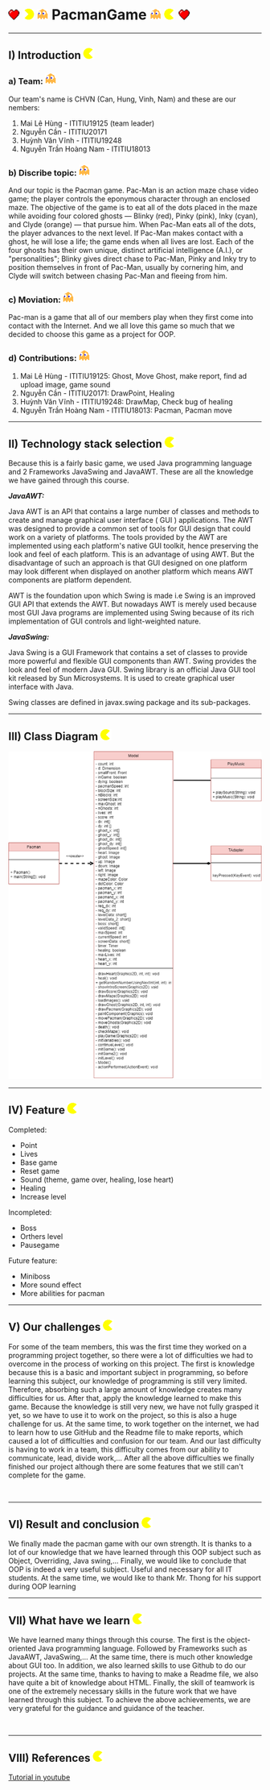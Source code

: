 <h1> <img src="https://github.com/pupii29/PacmanGame/blob/main/images/heart.png"> <img src="https://github.com/pupii29/PacmanGame/blob/main/images/left.gif"> <img src="https://github.com/pupii29/PacmanGame/blob/main/images/ghost.gif"> 
 PacmanGame <img src="https://github.com/pupii29/PacmanGame/blob/main/images/ghost.gif"> <img src="https://github.com/pupii29/PacmanGame/blob/main/images/right.gif"> <img src="https://github.com/pupii29/PacmanGame/blob/main/images/heart.png"></h1>
<hr>
<h2>I) Introduction <img src="https://github.com/pupii29/PacmanGame/blob/main/images/right.gif"></h2>
 <p><h3>a) Team: <img src="https://github.com/pupii29/PacmanGame/blob/main/images/ghost.gif"></h3>
   Our team's name is CHVN (Can, Hung, Vinh, Nam) and these are our nembers:
      <ol><li>Mai Lê Hùng - ITITIU19125 (team leader)</li>
      <li>Nguyễn Cần  - ITITIU20171</li>
      <li>Huỳnh Văn Vĩnh  - ITITIU19248</li>
      <li>Nguyễn Trần Hoàng Nam - ITITIU18013</li></ol></p>
      
<h3>b) Discribe topic: <img src="https://github.com/pupii29/PacmanGame/blob/main/images/ghost.gif"></h3>
<p> And our topic is the Pacman game. Pac-Man is an action maze chase video game; the player controls the eponymous character through an enclosed maze. The objective      of the game is to eat all of the dots placed in the maze while avoiding four colored ghosts — Blinky (red), Pinky (pink), Inky (cyan), and Clyde (orange) — that          pursue him. When Pac-Man eats all of the dots, the player advances to the next level. If Pac-Man makes contact with a ghost, he will lose a life; the game ends when      all lives are lost. Each of the four ghosts has their own unique, distinct artificial intelligence (A.I.), or "personalities"; Blinky gives direct chase to Pac-Man,      Pinky and Inky try to position themselves in front of Pac-Man, usually by cornering him, and Clyde will switch between chasing Pac-Man and fleeing from him.</p>
   
<h3>c) Moviation: <img src="https://github.com/pupii29/PacmanGame/blob/main/images/ghost.gif"></h3>
<p>Pac-man is a game that all of our members play when they first come into contact with the Internet. And we all love this game so much that we decided to choose this game as a project for OOP.</p>
      
<h3>d) Contributions: <img src="https://github.com/pupii29/PacmanGame/blob/main/images/ghost.gif"></h3>
   <p><ol><li>Mai Lê Hùng - ITITIU19125: Ghost, Move Ghost, make report, find ad upload image, game sound</li>
 <li>Nguyễn Cần  - ITITIU20171: DrawPoint, Healing</li>
 <li>Huỳnh Văn Vĩnh  - ITITIU19248: DrawMap, Check bug of healing</li>
 <li>Nguyễn Trần Hoàng Nam - ITITIU18013: Pacman, Pacman move</li></ol></p>
 
<hr>
 <h2>II) Technology stack selection <img src="https://github.com/pupii29/PacmanGame/blob/main/images/right.gif"></h2>
 <p>Because this is a fairly basic game, we used Java programming language and 2 Frameworks JavaSwing and JavaAWT. These are all the knowledge we have gained through this course.<br>
 
 <strong><i>JavaAWT:</i></strong><br>
 
Java AWT is an API that contains a large number of classes and methods to create and manage graphical user interface ( GUI ) applications. The AWT was designed to provide a common set of tools for GUI design that could work on a variety of platforms. The tools provided by the AWT are implemented using each platform's native GUI toolkit, hence preserving the look and feel of each platform. This is an advantage of using AWT. But the disadvantage of such an approach is that GUI designed on one platform may look different when displayed on another platform which means AWT components are platform dependent.

AWT is the foundation upon which Swing is made i.e Swing is an improved GUI API that extends the AWT. But nowadays AWT is merely used because most GUI Java programs are implemented using Swing because of its rich implementation of GUI controls and light-weighted nature.<br>
 
<strong><i>JavaSwing:</i></strong><br>
 
Java Swing is a GUI Framework that contains a set of classes to provide more powerful and flexible GUI components than AWT. Swing provides the look and feel of modern Java GUI. Swing library is an official Java GUI tool kit released by Sun Microsystems. It is used to create graphical user interface with Java.

Swing classes are defined in javax.swing package and its sub-packages.<br></p>
<hr>
<h2>III) Class Diagram <img src="https://github.com/pupii29/PacmanGame/blob/main/images/right.gif"></h2>
<img src="https://github.com/pupii29/PacmanGame/blob/main/images/class.png">
<hr>
<h2>IV) Feature <img src="https://github.com/pupii29/PacmanGame/blob/main/images/right.gif"></h2>
<p>Completed:<ul>
  <li>Point</li>
  <li>Lives</li>
  <li>Base game</li>
  <li>Reset game</li>
  <li>Sound (theme, game over, healing, lose heart)</li>
 <li>Healing</li>
 <li>Increase level</li>
</ul>
Incompleted:<ul>
  <li>Boss</li>
  <li>Orthers level</li>
  <li>Pausegame</li>
</p></ul>
Future feature:<ul>
  <li>Miniboss</li>
  <li>More sound effect</li>
  <li>More abilities for pacman</li>
 </ul>
<hr>
<h2>V) Our challenges <img src="https://github.com/pupii29/PacmanGame/blob/main/images/right.gif"></h2>
<p>For some of the team members, this was the first time they worked on a programming project together, so there were a lot of difficulties we had to overcome in the process of working on this project. The first is knowledge because this is a basic and important subject in programming, so before learning this subject, our knowledge of programming is still very limited. Therefore, absorbing such a large amount of knowledge creates many difficulties for us. After that, apply the knowledge learned to make this game. Because the knowledge is still very new, we have not fully grasped it yet, so we have to use it to work on the project, so this is also a huge challenge for us. At the same time, to work together on the internet, we had to learn how to use GitHub and the Readme file to make reports, which caused a lot of difficulties and confusion for our team. And our last difficulty is having to work in a team, this difficulty comes from our ability to communicate, lead, divide work,... After all the above difficulties we finally finished our project although there are some features that we still can't complete for the game.</p><br>
<hr>
<h2>VI) Result and conclusion <img src="https://github.com/pupii29/PacmanGame/blob/main/images/right.gif"></h2>
<p>We finally made the pacman game with our own strength. It is thanks to a lot of our knowledge that we have learned through this OOP subject such as Object, Overriding, Java swing,... Finally, we would like to conclude that OOP is indeed a very useful subject. Useful and necessary for all IT students. At the same time, we would like to thank Mr. Thong for his support during OOP learning</p>
<hr>
<h2>VII) What have we learn <img src="https://github.com/pupii29/PacmanGame/blob/main/images/right.gif"></h2>
<p>We have learned many things through this course. The first is the object-oriented Java programming language. Followed by Frameworks such as JavaAWT, JavaSwing,... At the same time, there is much other knowledge about GUI too. In addition, we also learned skills to use Github to do our projects. At the same time, thanks to having to make a Readme file, we also have quite a bit of knowledge about HTML. Finally, the skill of teamwork is one of the extremely necessary skills in the future work that we have learned through this subject. To achieve the above achievements, we are very grateful for the guidance and guidance of the teacher.</p><br>
<hr>
<h2>VIII) References <img src="https://github.com/pupii29/PacmanGame/blob/main/images/right.gif"></h2>
<a href="https://www.youtube.com/watch?v=ATz7bIqOjiA">Tutorial in youtube</a>



 
   
   
   

